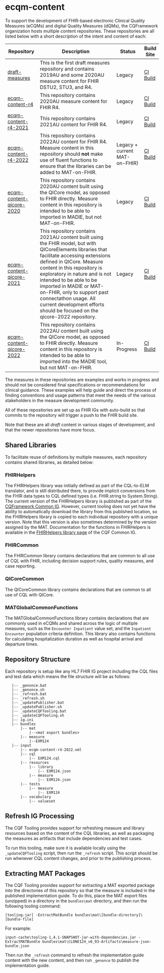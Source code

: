 # ecqm-content
To support the development of FHIR-based electronic Clinical Quality Measures (eCQMs) and digital Quality Measures (dQMs), the CQFramework organization hosts multiple content repositories. These repositories are all listed below with a short description of the intent and content of each:

|Repository|Description|Status|Build Site|
|----|----|----|----|
|[draft-measures](https://github.com/cqframework/draft-measures)|This is the first draft measures repository and contains 2019AU and some 2020AU measure content for FHIR DSTU2, STU3, and R4.|Legacy|[CI Build](http://build.fhir.org/ig/cqframework/draft-measures)|
|[ecqm-content-r4](https://github.com/cqframework/ecqm-content-r4)|This repository contains 2020AU measure content for FHIR R4.|Legacy|[CI Build](http://build.fhir.org/ig/cqframework/ecqm-content-r4)|
|[ecqm-content-r4-2021](https://github.com/cqframework/ecqm-content-r4-2021)|This repository contains 2021AU content for FHIR R4.|Legacy|[CI Build](http://build.fhir.org/ig/cqframework/ecqm-content-r4-2021)|
|[ecqm-content-r4-2022](https://github.com/cqframework/ecqm-content-r4-2022)|This repository contains 2022AU content for FHIR R4. Measure content in this repository should **not** make use of fluent functions to ensure that the libraries can be added to MAT-on-FHIR.|Legacy + current MAT-on-FHIR)|[CI Build](http://build.fhir.org/ig/cqframework/ecqm-content-r4-2022)|
|[ecqm-content-qicore-2020](https://github.com/cqframework/ecqm-content-qicore-2020)|This repository contains 2020AU content built using the QICore model, as opposed to FHIR directly. Measure content in this repository is intended to be able to imported in MADIE, but not MAT-on-FHIR. |Legacy|[CI Build](http://build.fhir.org/ig/cqframework/ecqm-content-qicore-2020)|
|[ecqm-content-qicore-2021](https://github.com/cqframework/ecqm-content-qicore-2021)|This repository contains 2021AU content built using the FHIR model, but with QICoreElements libraries that facilitate accessing extensions defined in QICore. Measure content in this repository is exploratory in nature and is not intended to be able to be imported in MADIE or MAT-on-FHIR, only to support past connectathon usage. All current development efforts should be focused on the qicore-2022 repository. |Legacy|[CI Build](http://build.fhir.org/ig/cqframework/ecqm-content-qicore-2021)|
|[ecqm-content-qicore-2022](https://github.com/cqframework/ecqm-content-qicore-2022)|This repository contains 2022AU content built using the QICore model, as opposed to FHIR directly. Measure content in this repository is intended to be able to imported into the MADIE tool, but not MAT-on-FHIR.|In-Progress|[CI Build](http://build.fhir.org/ig/cqframework/ecqm-content-qicore-2022)|

The measures in these repositories are examples and works in progress and should not be considered final specifications or recommendations for clinical guidance. These examples will help guide and direct the process of finding conventions and usage patterns that meet the needs of the various stakeholders in the measure development community.

All of these repositories are set up as FHIR IGs with auto-build so that commits to the repository will trigger a push to the FHIR build site.

Note that these are all _draft_ content in various stages of development, and that the newer repositories have more focus.

## Shared Libraries
To facilitate reuse of definitions by multiple measures, each repository contains shared libraries, as detailed below:

### FHIRHelpers
The FHIRHelpers library was initially defined as part of the CQL-to-ELM translator, and is still distributed there, to provide implicit conversions from the FHIR data types to CQL defined types (i.e. FHIR.string to System.String). The current version of the FHIRHelpers library is published as part of the [CQFramework Common IG](http://fhir.org/guides/cqf/common). However, current tooling does not yet have the ability to automatically download the library from this published location, so the FHIRHelpers library is copied to each individual repository with a unique version. Note that this version is also sometimes determined by the version assigned by the MAT. Documentation for the functions in FHIRHelpers is available in the [FHIRHelpers library page](https://build.fhir.org/ig/cqframework/cqf/Library-FHIRHelpers.html) of the CQF Common IG.

### FHIRCommon
The FHIRCommon library contains declarations that are common to all use of CQL with FHIR, including decision support rules, quality measures, and case reporting.

### QICoreCommon
The QICoreCommon library contains declarations that are common to all use of CQL with QICore.

### MATGlobalCommonFunctions
The MATGlobalCommonFunctions library contains declarations that are commonly used in eCQMs and shared across the logic of multiple measures, such as the `Encounter Inpatient` value set, and the `Inpatient Encounter` population criteria definition. This library also contains functions for calculating hospitalization duration as well as hospital arrival and departure times.

## Repository Structure
Each repository is setup like any HL7 FHIR IG project including the CQL files and test data which means the file structure will be as follows:

```
   |-- _genonce.bat
   |-- _genonce.sh
   |-- _refresh.bat
   |-- _refresh.sh
   |-- _updatePublisher.bat
   |-- _updatePublisher.sh
   |-- _updateCQFTooling.bat
   |-- _updateCQFTooling.sh
   |-- ig.ini
   |-- bundles
       |-- mat
           |--<mat export bundles>
       |-- measure
           |--EXM124
   |-- input
       |-- ecqm-content-r4-2022.xml
       |-- cql
           |-- EXM124.cql
       |-- resources
           |-- library
               |-- EXM124.json
           |-- measure
               |-- EXM124.json
       |-- tests
           |-- measure
               |-- EXM124
       |-- vocabulary
           |-- valueset
```

## Refresh IG Processing

The CQF Tooling provides support for refreshing measure and library resources based on
the content of the CQL libraries, as well as packaging the measures as artifacts that
include dependencies and test cases.

To run this tooling, make sure it is available locally using the `_updateCQFTooling` script,
then run the `_refresh` script. This script should be run whenever CQL content changes,
and prior to the publishing process.

## Extracting MAT Packages

The CQF Tooling provides support for extracting a MAT exported package into the
directories of this repository so that the measure is included in the published
implementation guide. To do this, place the MAT export files (unzipped) in a
directory in the `bundles\mat` directory, and then run the following tooling
command:

```
[tooling-jar] -ExtractMatBundle bundles\mat\[bundle-directory]\[bundle-file]
```

For example:

```
input-cache\tooling-1.4.1-SNAPSHOT-jar-with-dependencies.jar -ExtractMATBundle bundles\mat\CLONE124_v6_03-Artifacts\measure-json-bundle.json
```

Then run the `_refresh` command to refresh the implementation guide content with
the new content, and then run `_genonce` to publish the implementation guide.

